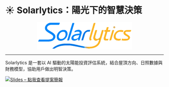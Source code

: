 # ☀️ Solarlytics：陽光下的智慧決策

<p align="center">
  <img src="images/logo.png" alt="Solarlytics Logo" width="300"/>
</p>

---

Solarlytics 是一套以 AI 驅動的太陽能投資評估系統，結合屋頂方向、日照數據與財務模型，協助用戶做出明智決策。

[![Slides – 點我查看提案簡報](https://img.shields.io/badge/Slides-Google%20Presentation-blue?logo=google-slides&style=for-the-badge)](https://docs.google.com/presentation/d/1hnCi9n9WE56GcIpvYlewgM4WaS5pjbkY/edit?usp=sharing&ouid=108048160659830290053&rtpof=true&sd=true)

